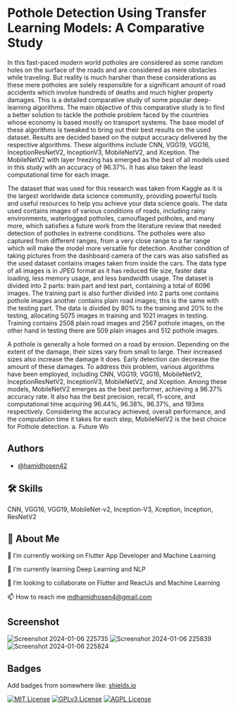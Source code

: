 
# Pothole Detection Using Transfer Learning Models: A Comparative Study




In this fast-paced modern world potholes
are considered as some random holes on the surface of
the roads and are considered as mere obstacles while
traveling. But reality is much harsher than these
considerations as these mere potholes are solely
responsible for a significant amount of road accidents
which involve hundreds of deaths and much higher
property damages. This is a detailed comparative study
of some popular deep-learning algorithms. The main
objective of this comparative study is to find a better
solution to tackle the pothole problem faced by the
countries whose economy is based mostly on transport
systems. The base model of these algorithms is tweaked
to bring out their best results on the used dataset.
Results are decided based on the output accuracy
delivered by the respective algorithms. These algorithms
include CNN, VGG19, VGG16, InceptionResNetV2,
InceptionV3, MobileNetV2, and Xception. The
MobileNetV2 with layer freezing has emerged as the best
of all models used in this study with an accuracy of
96.37%. It has also taken the least computational time
for each image.

The dataset that was used for this research was
taken from Kaggle as it is the largest worldwide data science
community, providing powerful tools and useful resources
to help you achieve your data science goals. The data used
contains images of various conditions of roads, including
rainy environments, waterlogged potholes, camouflaged
potholes, and many more, which satisfies a future work
from the literature review that needed detection of potholes
in extreme conditions. The potholes were also captured from
different ranges, from a very close range to a far range
which will make the model more versatile for detection.
Another condition of taking pictures from the dashboard
camera of the cars was also satisfied as the used dataset
contains images taken from inside the cars. The data type of
all images is in JPEG format as it has reduced file size,
faster data loading, less memory usage, and less bandwidth
usage. The dataset is divided into 2 parts: train part and test
part, containing a total of 6096 images. The training part is
also further divided into 2 parts one contains pothole images
another contains plain road images; this is the same with the
testing part. The data is divided by 80% to the training and
20% to the testing, allocating 5075 images in training and
1021 images in testing. Training contains 2508 plain road
images and 2567 pothole images, on the other hand in
testing there are 509 plain images and 512 pothole images.


A pothole is generally a hole formed on a road by
erosion. Depending on the extent of the damage, their sizes
vary from small to large. Their increased sizes also increase
the damage it does. Early detection can decrease the amount
of these damages. To address this problem, various
algorithms have been employed, including CNN, VGG19,
VGG16, MobileNetV2, InceptionResNetV2, InceptionV3,
MobileNetV2, and Xception. Among these models,
MobileNetV2 emerges as the best performer, achieving a
96.37% accuracy rate. It also has the best precision, recall,
f1-score, and computational time acquiring 96.44%,
96.38%, 96.37%, and 193ms respectively. Considering the
accuracy achieved, overall performance, and the
computation time it takes for each step, MobileNetV2 is the
best choice for Pothole detection.
a. Future Wo
## Authors

- [@hamidhosen42](https://www.github.com/hamidhosen42)


## 🛠 Skills
CNN, VGG16, VGG19, MobileNet-v2, Inception-V3, Xception, Inception, ResNetV2

## 🚀 About Me
🔭 I’m currently working on Flutter App Developer and Machine Learning

🌱 I’m currently learning Deep Learning and NLP

👯 I’m looking to collaborate on Flutter and ReactJs and Machine Learning

📫 How to reach me mdhamidhosen4@gmail.com

## Screenshot
![Screenshot 2024-01-06 225735](https://github.com/hamidhosen42/Pothole-Detection-Using-Transfer-Learning-Models-A-Comparative-Study/assets/68488154/54a079bd-f9a7-44a7-a77c-e95e9f4b7ca6)
![Screenshot 2024-01-06 225839](https://github.com/hamidhosen42/Pothole-Detection-Using-Transfer-Learning-Models-A-Comparative-Study/assets/68488154/9b95ac19-da2a-400e-a0b2-17e007bf1a35)
![Screenshot 2024-01-06 225824](https://github.com/hamidhosen42/Pothole-Detection-Using-Transfer-Learning-Models-A-Comparative-Study/assets/68488154/49f137db-0184-4cd6-9479-43b18c7271a1)



## Badges

Add badges from somewhere like: [shields.io](https://shields.io/)

[![MIT License](https://img.shields.io/badge/License-MIT-green.svg)](https://choosealicense.com/licenses/mit/)
[![GPLv3 License](https://img.shields.io/badge/License-GPL%20v3-yellow.svg)](https://opensource.org/licenses/)
[![AGPL License](https://img.shields.io/badge/license-AGPL-blue.svg)](http://www.gnu.org/licenses/agpl-3.0)

